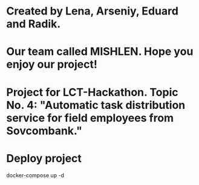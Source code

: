 # Created by Lena, Arseniy, Eduard and Radik.
# Our team called MISHLEN. Hope you enjoy our project!
# Project for LCT-Hackathon. Topic No. 4: "Automatic task distribution service for field employees from Sovcombank." 

# Deploy project
docker-compose up -d
